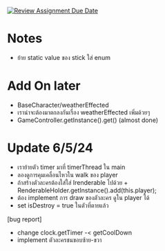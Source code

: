 [![Review Assignment Due Date](https://classroom.github.com/assets/deadline-readme-button-24ddc0f5d75046c5622901739e7c5dd533143b0c8e959d652212380cedb1ea36.svg)](https://classroom.github.com/a/ZpkbBrmt)

# Notes
- ย้าย static value ของ stick ใส่ enum
# Add On later
- BaseCharacter/weatherEffected
- เราน่าจะต้องมาตกลงกันเรื่อง weatherEffected เพิ่มด้วยๆ
- GameController.getInstance().get() (almost done)

# Update 6/5/24
- เราย้ายตัว timer มาที่ timerThread ใน main
- ลองดูการคุมเคลื่อนไหวใน walk ของ player
- ถ้าสร้างตัวละครต้องใส่ใส่ Irenderable ไปด้วย + RenderableHolder.getInstance().add(this.player);
- ต้อง implement การ draw ของตัวละคร ดูใน player ได้
- set isDestroy = true ในตัวที่ตายแล้ว

[bug report]
- change clock.getTimer -< getCoolDown
- implement ตัวละครชนขอบซ้าย-ขวา